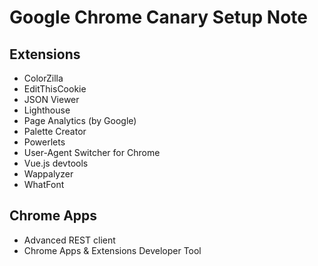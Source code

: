 Google Chrome Canary Setup Note
========================================================================

Extensions
------------------------------------------------------------------------

 * ColorZilla
 * EditThisCookie
 * JSON Viewer
 * Lighthouse
 * Page Analytics (by Google)
 * Palette Creator
 * Powerlets
 * User-Agent Switcher for Chrome
 * Vue.js devtools
 * Wappalyzer
 * WhatFont

Chrome Apps
------------------------------------------------------------------------

 * Advanced REST client
 * Chrome Apps & Extensions Developer Tool
